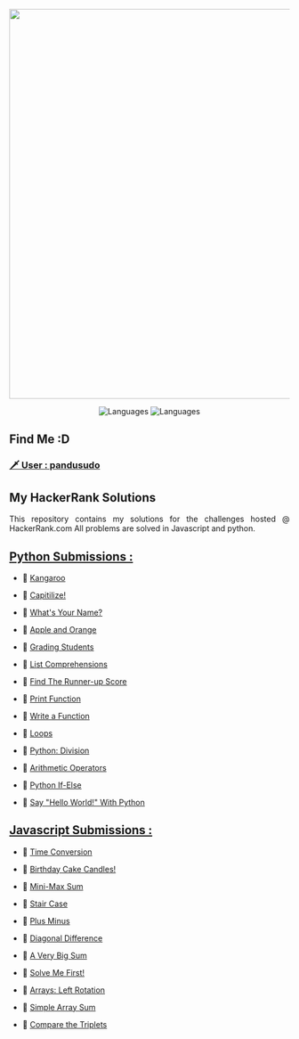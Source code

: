 <p align="center">
    <img width=700 src="https://i.imgur.com/YQnaKXf.png">
</p>

<p align="center">
  <img alt="Languages" src="https://img.shields.io/badge/Languages-JavaScript-brightgreen.svg?longCache=true&style=for-the-badge">
  <img alt="Languages" src="https://img.shields.io/badge/Languages-Python-blue.svg?longCache=true&style=for-the-badge">
</p>

## Find Me :D
### [ 🗡 User : pandusudo ](https://www.hackerrank.com/pandusudo)

## My HackerRank Solutions
<p align="justify">
This repository contains my solutions for the challenges hosted @ HackerRank.com
All problems are solved in Javascript and python.
</p>

## [Python Submissions :](https://github.com/pandusudo/HACKERRANK/tree/master/Python)

  - :green_book:
  [Kangaroo](https://github.com/pandusudo/HACKERRANK/blob/master/Python/Kangaroo.py)
  
  - :green_book:
  [Capitilize!](https://github.com/pandusudo/HACKERRANK/blob/master/Python/Capitalize.py)

  - :green_book:
  [What's Your Name?](https://github.com/pandusudo/HACKERRANK/blob/master/Python/WhatsYourName.py)
  
  - :green_book:
  [Apple and Orange](https://github.com/pandusudo/HACKERRANK/blob/master/Python/AppleAndOrange.py)
  
  - :green_book:
  [Grading Students](https://github.com/pandusudo/HACKERRANK/blob/master/Python/GradingStudents.py)

  - :green_book:
  [List Comprehensions](https://github.com/pandusudo/HACKERRANK/blob/master/Python/ListComprehensions.py)
  
  - :green_book:
  [Find The Runner-up Score](https://github.com/pandusudo/HACKERRANK/blob/master/Python/FindtheRunnerUp.py)
  
  - :green_book:
  [Print Function](https://github.com/pandusudo/HACKERRANK/blob/master/Python/PrintFunc.py)
  
  - :green_book:
  [Write a Function](https://github.com/pandusudo/HACKERRANK/blob/master/Python/WriteFunc.py)
  
  - :green_book:
  [Loops](https://github.com/pandusudo/HACKERRANK/blob/master/Python/Loop.py)
  
  - :green_book:
  [Python: Division](https://github.com/pandusudo/HACKERRANK/blob/master/Python/Div.py)
  
  - :green_book:
  [Arithmetic Operators](https://github.com/pandusudo/HACKERRANK/blob/master/Python/ArithmeticOp.py)
  
  - :green_book:
  [Python If-Else](https://github.com/pandusudo/HACKERRANK/blob/master/Python/PythonIfElse.py)
  
  - :green_book:
  [Say "Hello World!" With Python](https://github.com/pandusudo/HACKERRANK/blob/master/Python/HelloWorld.py)

## [Javascript Submissions :](https://github.com/pandusudo/HACKERRANK/tree/master/Javascript)

  - :green_book:
  [Time Conversion](https://github.com/pandusudo/HACKERRANK/blob/master/Javascript/TimeConversion.js)
  
  - :green_book:
  [Birthday Cake Candles!](https://github.com/pandusudo/HACKERRANK/blob/master/Javascript/BirthdayCake.js)

  - :green_book:
  [Mini-Max Sum](https://github.com/pandusudo/HACKERRANK/blob/master/Javascript/MiniMax.js)

  - :green_book:
  [Stair Case](https://github.com/pandusudo/HACKERRANK/blob/master/Javascript/Staircase.js)

  - :green_book:
  [Plus Minus](https://github.com/pandusudo/HACKERRANK/blob/master/Javascript/PlusMin.js)

  - :green_book:
  [Diagonal Difference](https://github.com/pandusudo/HACKERRANK/blob/master/Javascript/DiagonalDiff.js)

  - :green_book:
  [A Very Big Sum](https://github.com/pandusudo/HACKERRANK/blob/master/Javascript/AVeryBigSum.js)

  - :green_book:
  [Solve Me First!](https://github.com/pandusudo/HACKERRANK/blob/master/Javascript/SolveMeFirst.js)

  - :green_book:
  [Arrays: Left Rotation](https://github.com/pandusudo/HACKERRANK/blob/master/Javascript/ArrLeftRotation.js)

  - :green_book:
  [Simple Array Sum](https://github.com/pandusudo/HACKERRANK/blob/master/Javascript/SimpleArraySum.js)

  - :green_book:
  [Compare the Triplets](https://github.com/pandusudo/HACKERRANK/blob/master/Javascript/CompareTriplets.js)

